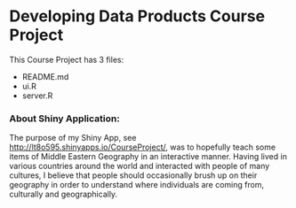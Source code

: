 Developing Data Products Course Project
=========================================

This Course Project has 3 files:
* README.md
* ui.R
* server.R

### About Shiny Application:

The purpose of my Shiny App, see http://lt8o595.shinyapps.io/CourseProject/, was to hopefully teach some items of Middle Eastern Geography in an interactive manner.  Having lived in various countries around the world and interacted with people of many cultures, I believe that people should occasionally brush up on their geography in order to understand where individuals are coming from, culturally and geographically.